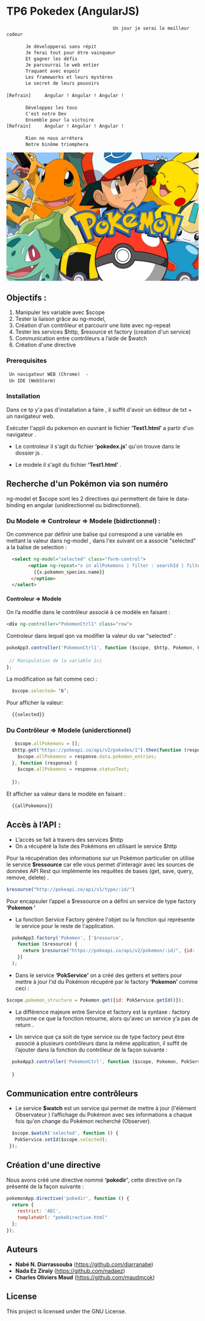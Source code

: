 # TP6 Pokedex (AngularJS)
```
                                       Un jour je serai le meilleur codeur
                                       
       Je développerai sans répit       
       Je ferai tout pour être vainqueur       
       Et gagner les défis
       Je parcourrai le web entier         
       Traquant avec espoir      
       Les frameworks et leurs mystères
       Le secret de leurs pouvoirs
       
[Refrain]     Angular ! Angular ! Angular !

       Développez les tous    
       C'est notre Dev         
       Ensemble pour la victoire
[Refrain]     Angular ! Angular ! Angular !

       Rien ne nous arrêtera
       Notre binôme triomphera
```
![](/pokepoke.jpg?raw=true)

## Objectifs :
1.	Manipuler les variable avec $scope
2.	Tester la liaison grâce au ng-model, 
3.	Création d'un contrôleur et parcourir une liste avec ng-repeat
4.	Tester les services  $http, $resource et factory (creation d'un service)
5.	Communication entre contrôleurs a l’aide  de $watch
6.	Création d'une directive


### Prerequisites

```txt
 Un navigateur WEB (Chrome)  -
 Un IDE (WebStorm) 

```

### Installation
 Dans ce tp y'a pas d'installation a faire , il suffit d'avoir un éditeur de txt + un navigateur web.
 
Exécuter l'appli du pokemon en ouvrant le fichier **‘Test1.html’** a partir d'un navigateur .

- Le controleur il s'agit du fichier  **‘pokedex.js’** qu'on trouve dans le dossier js .<br>

- Le modele il s'agit du fichier **‘Test1.html’** . <br>


## Recherche d'un Pokémon via son numéro
ng-model et $scope sont les 2 directives qui permettent de faire le data-binding en angular (unidirectionnel ou bidirectionnel).

### Du Modele => Controleur => Modele (bidirctionnel)	 :
On commence par définir une balise qui correspond a une variable  en mettant la valeur dans ng-model , dans l'ex suivant on a associé "selected" a la balise de selection  :

```html
  <select ng-model="selected" class="form-control">
        <option ng-repeat="x in allPokemons | filter : searchId | filter : searchName" value="{{x.pokemon_species.name}}">
          {{x.pokemon_species.name}}
         </option>
  </select>
```
 
#### Controleur => Modele
On l’a modifie dans le contrôleur associé à ce modèle en faisant :
  ```html
  <div ng-controller="PokemonCtrl1" class="row">
  ```
  
Controleur dans lequel qon va modifier la valeur du var "selected" :
 ```javascript
 pokeApp3.controller('PokemonCtrl1', function ($scope, $http, Pokemon, PokService) {
  
  // Manipulation de la variable ici
};

```


La modification se fait comme ceci :
```javascript
  $scope.selected= ‘6’;
```

Pour afficher la valeur:
```html
  {{selected}}
```

### Du Contrôleur => Modele (uniderctionnel)
```javascript
   $scope.allPokemons = [];
  $http.get("https://pokeapi.co/api/v2/pokedex/1").then(function (response) {
    $scope.allPokemons = response.data.pokemon_entries;
  }, function (response) {
    $scope.allPokemons = response.statusText;

  });
  ```
  
Et afficher sa valeur dans le modèle en faisant :
```html
  {{allPokemons}}
```

## Accès à l’API :
-	L’accès se fait à travers des services $http
-	On a récupéré la liste des Pokémons en utilisant le service $http

Pour la récupération des informations sur un Pokémon particulier on utilise le service **$ressource** car elle vous permet d'interagir avec les sources de données API Rest qui implémente les requêtes de bases  (get, save, query, remove, delete) .
```javascript
$resource("http://pokeapi.co/api/v1/type/:id/")
```

Pour encapsuler l’appel a $ressource on a défini un service de type  factory **‘Pokemon ‘**
-	La fonction Service Factory génère l'objet ou la fonction qui représente le service pour le reste de l'application.

```javascript
  pokeApp3.factory('Pokemon', ['$resource',
    function ($resource) {
      return $resource("https://pokeapi.co/api/v2/pokemon/:id/", {id: '@id'});
    }]
  );
```

-	Dans le service  **‘PokService’** on a créé des getters et setters pour mettre à jour l’id du Pokémon récupéré par le factory **‘Pokemon’** comme ceci :
   ```javascript
  $scope.pokemon_structure = Pokemon.get({id: PokService.getId()});
  ```

-	La différence majeure entre Service et factory est la syntaxe  : factory retourne ce que la fonction retourne, alors qu'avec un service y’a pas de return .

-	Un service  que ça soit de type  service ou de type factory peut être associé à plusieurs contrôleurs dans la même application, il suffit de l’ajouter dans la fonction du contrôleur de la façon suivante :
    
```javascript
  pokeApp3.controller('PokemonCtrl', function ($scope, Pokemon, PokService) {
  
  }
```



## Communication entre contrôleurs
-	Le service **$watch** est un service qui permet de mettre à jour (l'élément Observateur ) l’affichage du Pokémon avec ses informations a chaque fois qu'on change du Pokémon recherché (Observer).
 ```javascript
   $scope.$watch('selected', function () {
    PokService.setId($scope.selected);
  });
  ```


## Création d'une directive

Nous avons créé une directive nommé **‘pokedir’**, cette directive on l’a présenté de la façon suivante :
```javascript
pokemonApp.directive('pokedir', function () {
  return {
    restrict: 'AEC',
    templateUrl: "pokeDirective.html"
  };
});
```


## Auteurs
* **Nabé N. Diarrassouba** (https://github.com/diarranabe)
* **Nada Ez Ziraiy** (https://github.com/nadaez)
* **Charles Oliviers Maud** (https://github.com/maudmcok)

## License

This project is licensed under the GNU License.

